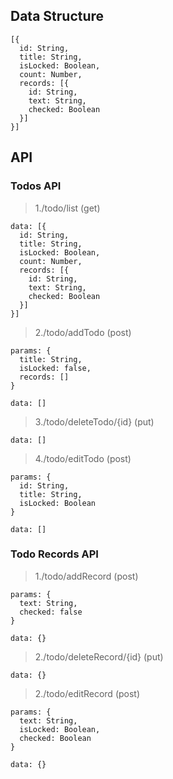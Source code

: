## Data Structure
```
[{
  id: String,
  title: String,
  isLocked: Boolean,
  count: Number,
  records: [{
    id: String,
    text: String,
    checked: Boolean
  }]
}]
```

## API

### Todos API
> 1./todo/list (get)
```
data: [{
  id: String,
  title: String,
  isLocked: Boolean,
  count: Number,
  records: [{
    id: String,
    text: String,
    checked: Boolean
  }]
}]
```

> 2./todo/addTodo (post)
```
params: {
  title: String,
  isLocked: false,
  records: []
}

data: []
```

> 3./todo/deleteTodo/{id} (put)
```
data: []
```

> 4./todo/editTodo (post)
```
params: {
  id: String,
  title: String,
  isLocked: Boolean
}

data: []
```

### Todo Records API
> 1./todo/addRecord (post)
```
params: {
  text: String,
  checked: false
}

data: {}
```

> 2./todo/deleteRecord/{id} (put)
```
data: {}
```

> 2./todo/editRecord (post)
```
params: {
  text: String,
  isLocked: Boolean,
  checked: Boolean
}

data: {}
```